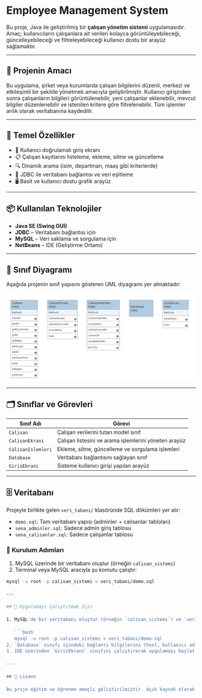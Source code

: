 # Employee Management System

Bu proje, Java ile geliştirilmiş bir **çalışan yönetim sistemi** uygulamasıdır. Amaç; kullanıcıların çalışanlara ait verileri kolayca görüntüleyebileceği, güncelleyebileceği ve filtreleyebileceği kullanıcı dostu bir arayüz sağlamaktır.

---

## 🎯 Projenin Amacı

Bu uygulama, şirket veya kurumlarda çalışan bilgilerini düzenli, merkezi ve etkileşimli bir şekilde yönetmek amacıyla geliştirilmiştir. Kullanıcı girişinden sonra çalışanların bilgileri görüntülenebilir, yeni çalışanlar eklenebilir, mevcut bilgiler düzenlenebilir ve istenilen kritere göre filtrelenebilir. Tüm işlemler anlık olarak veritabanına kaydedilir.

---

## 🧩 Temel Özellikler

- 🔐 Kullanıcı doğrulamalı giriş ekranı
- 📋 Çalışan kayıtlarını listeleme, ekleme, silme ve güncelleme
- 🔍 Dinamik arama (isim, departman, maaş gibi kriterlerde)
- 💾 JDBC ile veritabanı bağlantısı ve veri eşitleme
- 🖥️ Basit ve kullanıcı dostu grafik arayüz

---

## 📦 Kullanılan Teknolojiler

- **Java SE (Swing GUI)**
- **JDBC** – Veritabanı bağlantısı için
- **MySQL** – Veri saklama ve sorgulama için
- **NetBeans** – IDE (Geliştirme Ortamı)

---

## 🧱 Sınıf Diyagramı

Aşağıda projenin sınıf yapısını gösteren UML diyagramı yer almaktadır:

![Sınıf Diyagramı](SınıfDiyagramı.png)

---

## 🗂️ Sınıflar ve Görevleri

| Sınıf Adı           | Görevi |
|---------------------|--------|
| `Calisan`           | Çalışan verilerini tutan model sınıf |
| `CalisanEkrani`     | Çalışan listesini ve arama işlemlerini yöneten arayüz |
| `CalisanIslemleri`  | Ekleme, silme, güncelleme ve sorgulama işlemleri |
| `Database`          | Veritabanı bağlantısını sağlayan sınıf |
| `GirisEkrani`       | Sisteme kullanıcı girişi yapılan arayüz |

---

## 🗄️ Veritabanı

Projeyle birlikte gelen `veri_tabani/` klasöründe SQL dökümleri yer alır:

- `demo.sql`: Tam veritabanı yapısı (adminler + calisanlar tabloları)
- `sena_adminler.sql`: Sadece admin giriş tablosu
- `sena_calisanlar.sql`: Sadece çalışanlar tablosu

### 🔧 Kurulum Adımları

1. MySQL üzerinde bir veritabanı oluştur (örneğin `calisan_sistemi`)
2. Terminal veya MySQL aracıyla şu komutu çalıştır:

```bash
mysql -u root -p calisan_sistemi < veri_tabani/demo.sql

---

## 🚀 Uygulamayı Çalıştırmak İçin

1. MySQL'de bir veritabanı oluştur (örneğin `calisan_sistemi`) ve `veri_tabani/demo.sql` dosyasını içeri aktar:

   ```bash
   mysql -u root -p calisan_sistemi < veri_tabani/demo.sql
2. `Database` sınıfı içindeki bağlantı bilgilerini (host, kullanıcı adı, şifre) kendine göre güncelle.
3. IDE üzerinden `GirisEkrani` sınıfını çalıştırarak uygulamayı başlat.

---

## 📜 Lisans

Bu proje eğitim ve öğrenme amaçlı geliştirilmiştir. Açık kaynak olarak geliştirilmeye açıktır.
